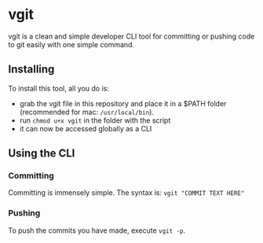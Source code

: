 # vgit
vgit is a clean and simple developer CLI tool for committing or pushing code to git easily with one simple command.

## Installing
To install this tool, all you do is:
- grab the vgit file in this repository and place it in a $PATH folder (recommended for mac: `/usr/local/bin`).
- run `chmod u+x vgit` in the folder with the script
- it can now be accessed globally as a CLI

## Using the CLI
### Committing
Committing is immensely simple. The syntax is: `vgit "COMMIT TEXT HERE"`

### Pushing
To push the commits you have made, execute `vgit -p`.
